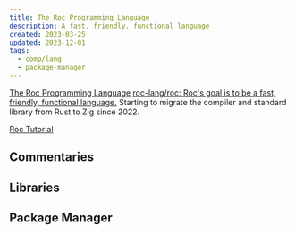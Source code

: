 ```yaml
---
title: The Roc Programming Language
description: A fast, friendly, functional language
created: 2023-03-25
updated: 2023-12-01
tags:
  - comp/lang
  - package-manager
---
```


[The Roc Programming Language](https://www.roc-lang.org/)
[roc-lang/roc: Roc's goal is to be a fast, friendly, functional language.](https://github.com/roc-lang/roc)
Starting to migrate the compiler and standard library from Rust to Zig since 2022.

[Roc Tutorial](https://www.roc-lang.org/tutorial)

## Commentaries

## Libraries

## Package Manager
